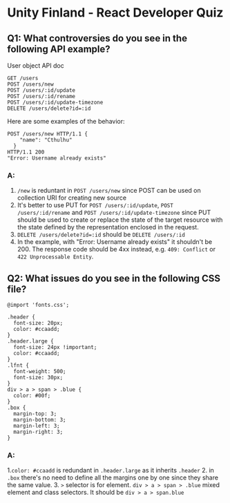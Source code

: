 # Unity Finland - React Developer Quiz

## Q1: What controversies do you see in the following API example?

User object API doc

```
GET /users
POST /users/new
POST /users/:id/update
POST /users/:id/rename
POST /users/:id/update-timezone 
DELETE /users/delete?id=:id
```

Here are some examples of the behavior:

```
POST /users/new HTTP/1.1 {
    "name": "Cthulhu"
  }
HTTP/1.1 200
"Error: Username already exists"
```

### A: 
1. `/new` is reduntant in `POST /users/new` since POST can be used on collection URI for creating new source
2. It's better to use PUT for `POST /users/:id/update`, `POST /users/:id/rename` and `POST /users/:id/update-timezone` since PUT should be used to create or replace the state of the target resource with the state defined by the representation enclosed in the request.
3. `DELETE /users/delete?id=:id` should be `DELETE /users/:id`
4. In the example, with "Error: Username already exists" it shouldn't be 200. The response code should be 4xx instead, e.g. `409: Conflict` or `422 Unprocessable Entity`.

## Q2: What issues do you see in the following CSS file?

```
@import 'fonts.css';

.header { 
  font-size: 20px; 
  color: #ccaadd;
}
.header.large {
  font-size: 24px !important;
  color: #ccaadd; 
}
.lfnt { 
  font-weight: 500; 
  font-size: 30px;
}
div > a > span > .blue {
  color: #00f; 
}
.box {
  margin-top: 3; 
  margin-bottom: 3; 
  margin-left: 3; 
  margin-right: 3;
}
```

### A:
1.`color: #ccaadd` is redundant in `.header.large` as it inherits `.header`
2. in `.box` there's no need to define all the margins one by one since they share the same value. 
3. `>` selector is for element. `div > a > span > .blue` mixed element and class selectors. It should be `div > a > span.blue` 
